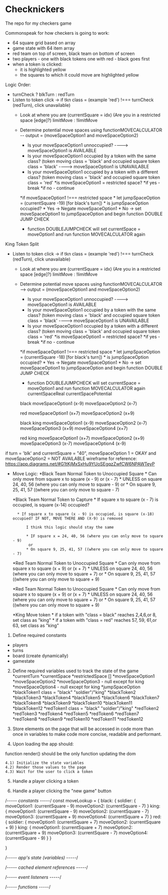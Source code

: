 # Checknickers
The repo for my checkers game


Commonspeak for how checkers is going to work:

* 64 square grid based on array
* game state with 64 item array
* red team on top of screen, black team on bottom of screen
* two players - one with black tokens one with red - black goes first
* when a token is clicked:
    * it is highlighted yellow
    * the squares to which it could move are highlighted yellow 
        





Logic Order:
* turnCheck ?  blkTurn : redTurn
* Listen to token click -> if tkn class = (example 'red') !=== turnCheck (redTurn), click unavailable)
    * Look at where you are (currentSquare = idx) (Are you in a restricted space [edge]?) limitMove : !limitMove
    * Determine potential move spaces using functionMOVECALCULATOR -- output = (moveSpaceOption1 and moveSpaceOption2)
        * Is your moveSpaceOption1 unnoccupied?  ----> moveSpaceOption1 is AVAILABLE
        * Is your moveSpaceOption1 occupied by a token with the same class? (token moving class = 'black' and occupied square token class = 'black' ----> moveSpaceOption1 is UNAVAILABLE 
        * Is your moveSpaceOption1 occupied by a token with a different class? (token moving class = 'black' and occupied square token class = 'red' 
            *is moveSpaceOption1 = restricted space?
                *if yes - break
                *if no - continue
            
        *if moveSpaceOption1 !=== restricted space
             *  let jumpSpaceOption = (currentSquare -19) [for black's turn]) 
                * is jumpSpaceOption occupied?
                    * Yes -> Negate moveSpaceOption1
                    * No -> set moveSpaceOption1 to jumpSpaceOption and begin function DOUBLE JUMP CHECK

        * function DOUBLEJUMPCHECK will set currentSpace = moveOption1 and run function MOVECALCULATOR again


 King Token Split                   
* Listen to token click -> if tkn class = (example 'red') !=== turnCheck (redTurn), click unavailable)
    * Look at where you are (currentSquare = idx) (Are you in a restricted space [edge]?) limitMove : !limitMove
    * Determine potential move spaces using functionMOVECALCULATOR --> output = (moveSpaceOption1 and moveSpaceOption2)
        * Is your moveSpaceOption1 unnoccupied?  ----> moveSpaceOption1 is AVAILABLE
        * Is your moveSpaceOption1 occupied by a token with the same class? (token moving class = 'black' and occupied square token class = 'black' ----> moveSpaceOption1 is UNAVAILABLE 
        * Is your moveSpaceOption1 occupied by a token with a different class? (token moving class = 'black' and occupied square token class = 'red' 
            *is moveSpaceOption1 = restricted space?
                *if yes - break
                *if no - continue
            
        *if moveSpaceOption1 !=== restricted space
             *  let jumpSpaceOption = (currentSquare -18) [for black's turn]) 
                * is jumpSpaceOption occupied?
                    * Yes -> Negate moveSpaceOption1
                    * No -> set moveSpaceOption1 to jumpSpaceOption and begin function DOUBLE JUMP CHECK

        * function DOUBLEJUMPCHECK will set currentSpace = moveOption1 and run function MOVECALCULATOR again
        currentSpaceReal
        currentSpacePotential







        black
            moveSpaceOption1 (x-9)
            moveSpaceOption2 (x-7)

        red
             moveSpaceOption1 (x+7)
            moveSpaceOption2 (x+9)    

        black king
            moveSpaceOption1 (x-9)
            moveSpaceOption2 (x-7)
            moveSpaceOption3 (x+9)
            moveSpaceOption4 (x+7)

        red king
            moveSpaceOption1 (x+7)
            moveSpaceOption2 (x+9)  
            moveSpaceOption3 (x-7)
            moveSpaceOption4 (x-9)


if turn = 'blk' and currentSquare = "40", moveSpaceOption 1 = OKAY and moveSpaceOption2 = NOT AVAILABLE
wireframe for reference: https://app.diagrams.net/#G1tKjMxSxHu9YUoSEgqzZwfCW6NPAWTeyP





* Move Logic:
    *Black Team Normal Token to Unoccupied Square
        * Can only move from square x to square (x - 9) or (x - 7) 
            * UNLESS on square 24, 40, 56 (where you can only move to square - 9)
             or
            * On square 9, 25, 41, 57 ((where you can only move to square - 7)
  
    *Black Team Normal Token to Capture
        * If square x to square (x - 7) is occupied, is square (x-14) occupied?
            

        * If square x to square (x - 9) is occupied, is square (x-18) occupied? IF NOT, MOVE THERE AND (X-9) is removed

            I think this logic should stay the same

            * IF square x = 24, 40, 56 (where you can only move to square - 9)
             or
            * On square 9, 25, 41, 57 ((where you can only move to square - 7)
    
    *Red Team Normal Token to Unoccupied Square
        * Can only move from square x to square (x + 9) or (x + 7) 
            * UNLESS on square 24, 40, 56 (where you can only move to square + 7)
             or
            * On square 9, 25, 41, 57 ((where you can only move to square + 9)

    
    *Red Team Normal Token to Unoccupied Square
        * Can only move from square x to square (x + 9) or (x + 7) 
            * UNLESS on square 24, 40, 56 (where you can only move to square + 7)
             or
            * On square 9, 25, 41, 57 ((where you can only move to square + 9)
    



    *King Move token 
        * if a token with "class = black" reaches 2,4,6,or 8, set class as "king"
        * if a token with "class = red" reaches 57, 59, 61,or 63, set class as "king"
      












1) Define required constants
* players
* turns
* board (create dynamically)
* gamestate

2) Define required variables used to track the state of the game
*currentTurn
*currentSpace
*restrictedSpace []
*moveSpaceOption1
*moveSpaceOption2
*moveSpaceOption3 - null except for king
*moveSpaceOption4 - null except for king
*jumpSpaceOption
*blackToken1 class = "black" "soldier"/"king" 
*blackToken2
*blackToken3
*blackToken4
*blackToken5
*blackToken6
*blackToken7
*blackToken8
*blackToken9
*blackToken10
*blackToken11
*blackToken12
*redToken1  class = "black" "soldier"/"king" 
*redToken2
*redToken3
*redToken4
*redToken5
*redToken6
*redToken7
*redToken8
*redToken9
*redToken10
*redToken11
*redToken12

3) Store elements on the page that will be accessed in code more than once in variables to make code more concise, readable and performant.


4) Upon loading the app should:

function render() 
    should be the only function updating the dom


	4.1) Initialize the state variables
	4.2) Render those values to the page
	4.3) Wait for the user to click a token


5) Handle a player clicking a token


6) Handle a player clicking the "new game" button








/*----- constants -----*/
const moveLookup = {
    black: {
        soldier: {
            moveOption1: (currentSquare - 9)
            moveOption2: (currentSquare - 7)
        }
        king: {
            moveOption1: (currentSquare - 9)
            moveOption2: (currentSquare - 7)
            moveOption3: (currentSquare + 9)
            moveOption4: (currentSquare + 7)
        }
        red: {
        soldier: {
            moveOption1: (currentSquare + 7)
            moveOption2: (currentSquare + 9)
        }
        king: {
            moveOption1: (currentSquare + 7)
            moveOption2: (currentSquare + 9)
            moveOption3: (currentSquare - 7)
            moveOption4: (currentSquare - 9)
        }
    }


}


/*----- app's state (variables) -----*/




/*----- cached element references -----*/



/*----- event listeners -----*/



/*----- functions -----*/